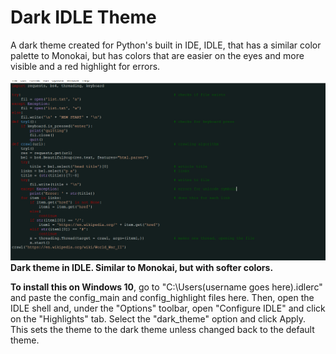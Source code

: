 # Dark IDLE Theme
A dark theme created for Python's built in IDE, IDLE, that has a similar color palette to Monokai, but has colors that are easier on the eyes and more visible and a red highlight for errors.

![Sample picture of dark theme](Example.PNG)
<b>Dark theme in IDLE. Similar to Monokai, but with softer colors.</b>

<b>To install this on Windows 10</b>, go to "C:\Users\(username goes here)\.idlerc" and paste the config_main and config_highlight files here. Then, open the IDLE shell and, under the "Options" toolbar, open "Configure IDLE" and click on the "Highlights" tab. Select the "dark_theme" option and click Apply. This sets the theme to the dark theme unless changed back to the default theme.
